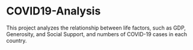 # COVID19-Analysis
This project analyzes the relationship between life factors, such as GDP, Generosity, and Social Support, and numbers of COVID-19 cases in each country. 
